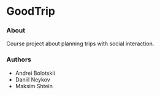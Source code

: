 # GoodTrip

### About

Course project about planning trips with social interaction.

### Authors

* Andrei Bolotskii
* Daniil Neykov
* Maksim Shtein 
